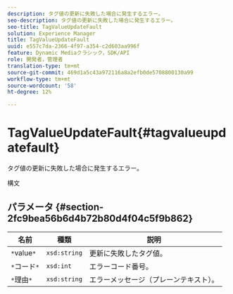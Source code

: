 ```yaml
---
description: タグ値の更新に失敗した場合に発生するエラー。
seo-description: タグ値の更新に失敗した場合に発生するエラー。
seo-title: TagValueUpdateFault
solution: Experience Manager
title: TagValueUpdateFault
uuid: e557c7da-2366-4f97-a354-c2d603aa996f
feature: Dynamic Mediaクラシック，SDK/API
role: 開発者，管理者
translation-type: tm+mt
source-git-commit: 469d1a5c43a972116a8a2efb0de5708800130a99
workflow-type: tm+mt
source-wordcount: '58'
ht-degree: 12%

---
```



# TagValueUpdateFault{#tagvalueupdatefault}

タグ値の更新に失敗した場合に発生するエラー。

構文

## パラメータ {#section-2fc9bea56b6d4b72b80d4f04c5f9b862}

| 名前 | 種類 | 説明 |
|---|---|---|
| `*`value`*` | `xsd:string` | 更新に失敗したタグ値。 |
| `*`コード`*` | `xsd:int` | エラーコード番号。 |
| `*`理由`*` | `xsd:string` | エラーメッセージ（プレーンテキスト）。 |

